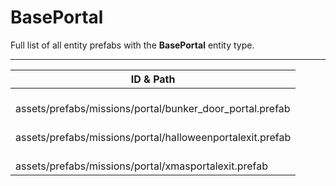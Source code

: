 # BasePortal
Full list of all <Badge type="warning" text="3"/> entity prefabs with the **BasePortal** entity type.

---
| ID & Path |
| --- |
| <Badge type="tip" text="2895212062"/> <br> assets/prefabs/missions/portal/bunker_door_portal.prefab |
| <Badge type="tip" text="1686410832"/> <br> assets/prefabs/missions/portal/halloweenportalexit.prefab |
| <Badge type="tip" text="2696291976"/> <br> assets/prefabs/missions/portal/xmasportalexit.prefab |
